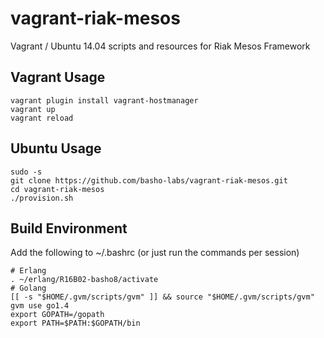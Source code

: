 # vagrant-riak-mesos
Vagrant / Ubuntu 14.04 scripts and resources for Riak Mesos Framework

## Vagrant Usage

```
vagrant plugin install vagrant-hostmanager
vagrant up
vagrant reload
```

## Ubuntu Usage

```
sudo -s
git clone https://github.com/basho-labs/vagrant-riak-mesos.git
cd vagrant-riak-mesos
./provision.sh
```

## Build Environment

Add the following to ~/.bashrc (or just run the commands per session)

```
# Erlang
. ~/erlang/R16B02-basho8/activate
# Golang
[[ -s "$HOME/.gvm/scripts/gvm" ]] && source "$HOME/.gvm/scripts/gvm"
gvm use go1.4
export GOPATH=/gopath
export PATH=$PATH:$GOPATH/bin
```